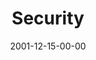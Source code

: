 ---
layout: message
category: message
series: "All I Want for Christmas Is..."
title: "Security"
date: 2001-12-15-00-00
message_id: 302
audio: "http://s3.amazonaws.com/crossroads-media/messages/audio/All_I_Want_For_Christmas_02_Security_12-15-01_Tome.mp3"
audio-duration: "35:50"
tag: 
 - religion
explicit: false
---